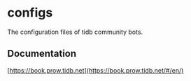 # configs

The configuration files of tidb community bots.

## Documentation

[https://book.prow.tidb.net](https://book.prow.tidb.net/#/en/)
